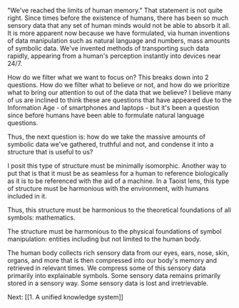 "We've reached the limits of human memory." That statement is not quite right. Since times before the existence of humans, there has been so much sensory data that any set of human minds would not be able to absorb it all. 
It is more apparent now because we have formulated, via human inventions of data manipulation such as natural language and numbers, mass amounts of symbolic data. We've invented methods of transporting such data rapidly, appearing from a human's perception instantly into devices near 24/7. 

How do we filter what we want to focus on? This breaks down into 2 questions. How do we filter what to believe or not, and how do we prioritize what to bring our attention to out of the data that we believe? I believe many of us are inclined to think these are questions that have appeared due to the Information Age - of smartphones and laptops - but it's been a question since before humans have been able to formulate natural language questions. 

Thus, the next question is: how do we take the massive amounts of symbolic data we've gathered, truthful and not, and condense it into a structure that is useful to us?

I posit this type of structure must be minimally isomorphic. Another way to put that is that it must be as seamless for a human to reference biologically as it is to be referenced with the aid of a machine. In a Taoist lens, this type of structure must be harmonious with the environment, with humans included in it. 

Thus, this structure must be harmonious to the theoretical foundations of all symbols: mathematics. 

The structure must be harmonious to the physical foundations of symbol manipulation: entities including but not limited to the human body.

The human body collects rich sensory data from our eyes, ears, nose, skin, organs, and more that is then compressed into our body's memory and retrieved in relevant times. We compress some of this sensory data primarily into explainable symbols. Some sensory data remains primarily stored in a sensory way. Some sensory data is lost and irretrievable.

Next: [[1. A unified knowledge system]]